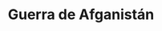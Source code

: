 ﻿---
title: "Guerra de Afganistán"
permalink: periodes_945.html
layout: periode
dataInici: 2001-10-07
sidebar: periodes
pares:
  - 309:
    title: "Edad Contemporánea"
    dataInici: "(1776)"

fills:
jocsPrincipals:
  - title: "A Distant Plain"
    bggId: 127518
    dataInici: 
    dataFi: 

  - title: "Enduring Freedom"
    bggId: 197638
    dataInici: 
    dataFi: 

  - title: "Kandahar"
    bggId: 163603
    dataInici: 
    dataFi: 

  - title: "BCT Command: Kandahar"
    bggId: 126708
    dataInici: 
    dataFi: 

jocsEscenaris:
  - title: "Kandahar: Special Forces in Afghanistan (Solitaire)"
    bggId: 169236
    dataInici: 
    dataFi: 

jocsEpoca:
jocsEpocaEscenaris:
---

